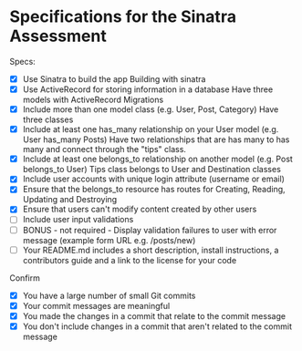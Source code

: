 # Specifications for the Sinatra Assessment

Specs:
- [x] Use Sinatra to build the app
        Building with sinatra
- [X] Use ActiveRecord for storing information in a database
        Have three models with ActiveRecord Migrations
- [X] Include more than one model class (e.g. User, Post, Category)
        Have three classes
- [x] Include at least one has_many relationship on your User model (e.g. User has_many Posts)
        Have two relationships that are has many to has many and connect through the "tips" class. 
- [X] Include at least one belongs_to relationship on another model (e.g. Post belongs_to User)
        Tips class belongs to User and Destination classes
- [X] Include user accounts with unique login attribute (username or email)
- [X] Ensure that the belongs_to resource has routes for Creating, Reading, Updating and Destroying
- [X] Ensure that users can't modify content created by other users
- [ ] Include user input validations
- [ ] BONUS - not required - Display validation failures to user with error message (example form URL e.g. /posts/new)
- [ ] Your README.md includes a short description, install instructions, a contributors guide and a link to the license for your code

Confirm
- [X] You have a large number of small Git commits
- [X] Your commit messages are meaningful
- [X] You made the changes in a commit that relate to the commit message
- [X] You don't include changes in a commit that aren't related to the commit message